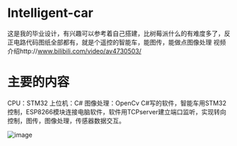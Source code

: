 # Intelligent-car
这是我的毕业设计，有兴趣可以参考着自己搭建，比树莓派什么的有难度多了，反正电路代码图纸全部都有，就是个遥控的智能车，能图传，能做点图像处理
视频介绍http://www.bilibili.com/video/av4730503/
# 主要的内容
CPU：STM32
上位机：C#
图像处理：OpenCv
C#写的软件，智能车用STM32控制，ESP8266模块连接电脑软件，软件用TCPserver建立端口监听，实现转向控制，图传，图像处理，传感器数据交互。

![image](https://github.com/StarkGuo/Intelligent-car/blob/master/IMG20160603193410.jpg)
